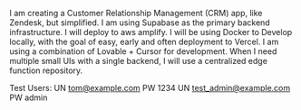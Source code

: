 I am creating a Customer Relationship Management (CRM) app, like Zendesk, but simplified. 
I am using Supabase as the primary backend infrastructure.
I will deploy to aws amplify.
I will be using Docker to Develop locally, with the goal of easy, early and often deployment to Vercel.
I am using a combination of Lovable + Cursor for development.
When I need multiple small UIs with a single backend, I will use a centralized edge function repository.

Test Users:
UN tom@example.com PW 1234
UN test_admin@example.com PW admin